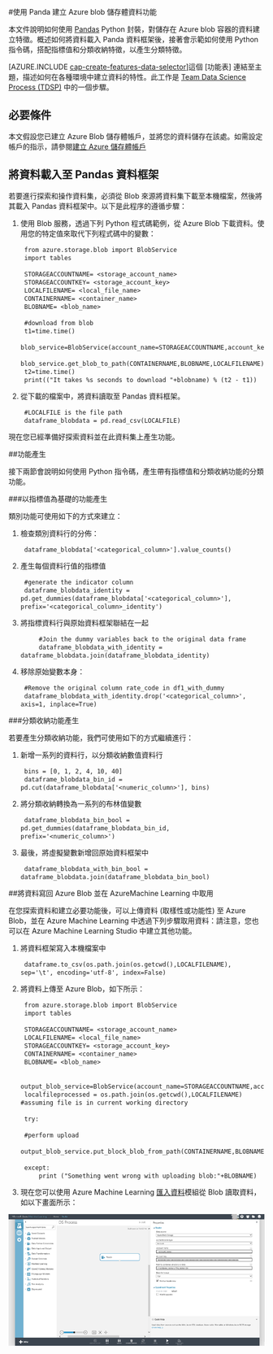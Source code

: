 <properties 
	pageTitle="使用 Panda 建立 Azure blob 儲存體資料功能 | Microsoft Azure" 
	description="如何使用 Panda Python 封裝對儲存在 Azure blob 容器的資料建立功能。" 
	services="machine-learning,storage" 
	documentationCenter="" 
	authors="bradsev" 
	manager="paulettm" 
	editor="cgronlun" />

<tags 
	ms.service="machine-learning" 
	ms.workload="data-services" 
	ms.tgt_pltfrm="na" 
	ms.devlang="na" 
	ms.topic="article" 
	ms.date="06/14/2016" 
	ms.author="bradsev;garye" />

#使用 Panda 建立 Azure blob 儲存體資料功能

本文件說明如何使用 [Pandas](http://pandas.pydata.org/) Python 封裝，對儲存在 Azure blob 容器的資料建立特徵。概述如何將資料載入 Panda 資料框架後，接著會示範如何使用 Python 指令碼，搭配指標值和分類收納特徵，以產生分類特徵。

[AZURE.INCLUDE [cap-create-features-data-selector](../../includes/cap-create-features-selector.md)]這個 [功能表] 連結至主題，描述如何在各種環境中建立資料的特性。此工作是 [Team Data Science Process (TDSP)](https://azure.microsoft.com/documentation/learning-paths/cortana-analytics-process/) 中的一個步驟。


## 必要條件
本文假設您已建立 Azure Blob 儲存體帳戶，並將您的資料儲存在該處。如需設定帳戶的指示，請參閱[建立 Azure 儲存體帳戶](../hdinsight-get-started.md#storage)


## 將資料載入至 Pandas 資料框架
若要進行探索和操作資料集，必須從 Blob 來源將資料集下載至本機檔案，然後將其載入 Pandas 資料框架中。以下是此程序的遵循步驟：

1. 使用 Blob 服務，透過下列 Python 程式碼範例，從 Azure Blob 下載資料。使用您的特定值來取代下列程式碼中的變數： 

	    from azure.storage.blob import BlobService
    	import tables
    	
		STORAGEACCOUNTNAME= <storage_account_name>
		STORAGEACCOUNTKEY= <storage_account_key>
		LOCALFILENAME= <local_file_name>		
		CONTAINERNAME= <container_name>
		BLOBNAME= <blob_name>

    	#download from blob
    	t1=time.time()
    	blob_service=BlobService(account_name=STORAGEACCOUNTNAME,account_key=STORAGEACCOUNTKEY)
    	blob_service.get_blob_to_path(CONTAINERNAME,BLOBNAME,LOCALFILENAME)
    	t2=time.time()
    	print(("It takes %s seconds to download "+blobname) % (t2 - t1))


2. 從下載的檔案中，將資料讀取至 Pandas 資料框架。

	    #LOCALFILE is the file path	
    	dataframe_blobdata = pd.read_csv(LOCALFILE)

現在您已經準備好探索資料並在此資料集上產生功能。
	
##<a name="blob-featuregen"></a>功能產生
	
接下兩節會說明如何使用 Python 指令碼，產生帶有指標值和分類收納功能的分類功能。

###<a name="blob-countfeature"></a>以指標值為基礎的功能產生

類別功能可使用如下的方式來建立：

1. 檢查類別資料行的分佈：
	
		dataframe_blobdata['<categorical_column>'].value_counts()

2. 產生每個資料行值的指標值

		#generate the indicator column
		dataframe_blobdata_identity = pd.get_dummies(dataframe_blobdata['<categorical_column>'], prefix='<categorical_column>_identity')

3. 將指標資料行與原始資料框架聯結在一起
 
			#Join the dummy variables back to the original data frame
			dataframe_blobdata_with_identity = dataframe_blobdata.join(dataframe_blobdata_identity)

4. 移除原始變數本身：

		#Remove the original column rate_code in df1_with_dummy
		dataframe_blobdata_with_identity.drop('<categorical_column>', axis=1, inplace=True)
	
###<a name="blob-binningfeature"></a>分類收納功能產生

若要產生分類收納功能，我們可使用如下的方式繼續進行：

1. 新增一系列的資料行，以分類收納數值資料行
 
		bins = [0, 1, 2, 4, 10, 40]
		dataframe_blobdata_bin_id = pd.cut(dataframe_blobdata['<numeric_column>'], bins)
		
2. 將分類收納轉換為一系列的布林值變數

		dataframe_blobdata_bin_bool = pd.get_dummies(dataframe_blobdata_bin_id, prefix='<numeric_column>')
	
3. 最後，將虛擬變數新增回原始資料框架中

		dataframe_blobdata_with_bin_bool = dataframe_blobdata.join(dataframe_blobdata_bin_bool)	

##<a name="sql-featuregen"></a>將資料寫回 Azure Blob 並在 AzureMachine Learning 中取用

在您探索資料和建立必要功能後，可以上傳資料 (取樣性或功能性) 至 Azure Blob，並在 Azure Machine Learning 中透過下列步驟取用資料：請注意，您也可以在 Azure Machine Learning Studio 中建立其他功能。
1. 將資料框架寫入本機檔案中

		dataframe.to_csv(os.path.join(os.getcwd(),LOCALFILENAME), sep='\t', encoding='utf-8', index=False)

2. 將資料上傳至 Azure Blob，如下所示：

		from azure.storage.blob import BlobService
    	import tables

		STORAGEACCOUNTNAME= <storage_account_name>
		LOCALFILENAME= <local_file_name>
		STORAGEACCOUNTKEY= <storage_account_key>
		CONTAINERNAME= <container_name>
		BLOBNAME= <blob_name>

	    output_blob_service=BlobService(account_name=STORAGEACCOUNTNAME,account_key=STORAGEACCOUNTKEY)    
	    localfileprocessed = os.path.join(os.getcwd(),LOCALFILENAME) #assuming file is in current working directory
	    
	    try:
	   
	    #perform upload
	    output_blob_service.put_block_blob_from_path(CONTAINERNAME,BLOBNAME,localfileprocessed)
	    
	    except:	        
		    print ("Something went wrong with uploading blob:"+BLOBNAME)

3. 現在您可以使用 Azure Machine Learning [匯入資料](https://msdn.microsoft.com/library/azure/4e1b0fe6-aded-4b3f-a36f-39b8862b9004/)模組從 Blob 讀取資料，如以下畫面所示：
 
![讀取器 Blob](./media/machine-learning-data-science-process-data-blob/reader_blob.png)


 

<!---HONumber=AcomDC_0622_2016-->